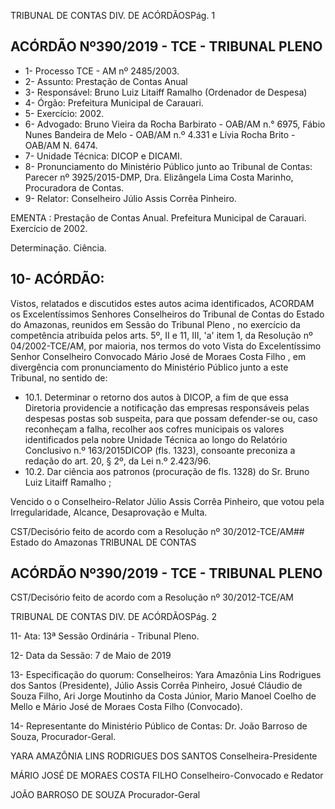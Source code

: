 TRIBUNAL DE CONTAS DIV. DE ACÓRDÃOSPág. 1

## ACÓRDÃO Nº390/2019 - TCE - TRIBUNAL PLENO

- 1- Processo TCE - AM nº 2485/2003.
- 2- Assunto: Prestação de Contas Anual
- 3- Responsável: Bruno Luiz Litaiff Ramalho (Ordenador de Despesa)
- 4- Órgão: Prefeitura Municipal de Carauari.
- 5- Exercício: 2002.
- 6- Advogado: Bruno Vieira da Rocha Barbirato - OAB/AM n.° 6975, Fábio Nunes Bandeira de Melo - OAB/AM n.º 4.331 e Lívia Rocha Brito - OAB/AM N. 6474.
- 7- Unidade Técnica: DICOP e DICAMI.
- 8- Pronunciamento  do  Ministério  Público  junto  ao  Tribunal  de  Contas: Parecer  nº 3925/2015-DMP, Dra. Elizângela Lima Costa Marinho, Procuradora de Contas.
- 9- Relator: Conselheiro Júlio Assis Corrêa Pinheiro.

EMENTA : Prestação  de  Contas  Anual.  Prefeitura Municipal de Carauari. Exercício de 2002.

Determinação. Ciência.

## 10-  ACÓRDÃO:

Vistos, relatados e discutidos estes autos acima identificados, ACORDAM os Excelentíssimos Senhores Conselheiros do Tribunal de Contas do Estado do Amazonas, reunidos em Sessão do Tribunal Pleno , no exercício da competência atribuída pelos arts. 5º, II e 11, III, 'a' item 1, da Resolução nº 04/2002-TCE/AM, por maioria, nos termos do voto Vista do Excelentíssimo Senhor Conselheiro Convocado Mário José de Moraes Costa Filho , em divergência com pronunciamento do Ministério Público junto a este Tribunal, no sentido de:

- 10.1. Determinar o retorno dos autos à DICOP, a fim de que essa Diretoria providencie  a  notificação  das  empresas  responsáveis  pelas  despesas postas sob suspeita, para que possam defender-se ou, caso reconheçam a  falha,  recolher  aos  cofres  municipais  os  valores  identificados  pela nobre Unidade Técnica ao longo do Relatório Conclusivo n.º 163/2015DICOP (fls. 1323), consoante preconiza a redação do art. 20, § 2º, da Lei n.º 2.423/96.
- 10.2. Dar ciência aos patronos (procuração de fls. 1328) do Sr. Bruno Luiz Litaiff Ramalho ;

Vencido o o Conselheiro-Relator Júlio Assis Corrêa Pinheiro, que votou pela Irregularidade, Alcance, Desaprovação e Multa.

CST/Decisório feito de acordo com a Resolução nº 30/2012-TCE/AM## Estado do Amazonas TRIBUNAL DE CONTAS

## ACÓRDÃO Nº390/2019 - TCE - TRIBUNAL PLENO

CST/Decisório feito de acordo com a Resolução nº 30/2012-TCE/AM

TRIBUNAL DE CONTAS DIV. DE ACÓRDÃOSPág. 2

11-  Ata: 13ª Sessão Ordinária - Tribunal Pleno.

12-  Data da Sessão: 7 de Maio de 2019

13-  Especificação do quorum: Conselheiros: Yara Amazônia Lins Rodrigues dos Santos (Presidente),  Júlio  Assis  Corrêa  Pinheiro,  Josué  Cláudio  de  Souza  Filho,  Ari  Jorge Moutinho da Costa Júnior, Mario Manoel Coelho de Mello e Mário José de Moraes Costa Filho (Convocado).

14-  Representante  do  Ministério  Público  de  Contas: Dr. João  Barroso  de  Souza, Procurador-Geral.

YARA AMAZÔNIA LINS RODRIGUES DOS SANTOS Conselheira-Presidente

MÁRIO JOSÉ DE MORAES COSTA FILHO Conselheiro-Convocado e Redator

JOÃO BARROSO DE SOUZA Procurador-Geral